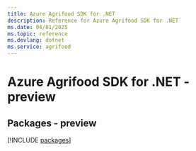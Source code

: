 ```yaml
---
title: Azure Agrifood SDK for .NET
description: Reference for Azure Agrifood SDK for .NET
ms.date: 04/01/2025
ms.topic: reference
ms.devlang: dotnet
ms.service: agrifood
---
```

# Azure Agrifood SDK for .NET - preview
## Packages - preview
[!INCLUDE [packages](agrifood-index.md)]